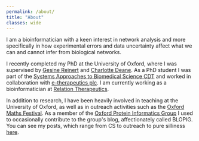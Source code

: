 ```yaml
---
permalink: /about/
title: "About"
classes: wide
---
```


I am a bioinformatician with a keen interest in network analysis and more specifically in how experimental errors and data uncertainty affect what we can and cannot infer from biological networks.

I recently completed my PhD at the University of Oxford, where I was supervised by [Gesine Reinert](http://www.stats.ox.ac.uk/~reinert/) and [Charlotte Deane](http://www.stats.ox.ac.uk/~deane/#). As a PhD student I was part of the [Systems Approaches to Biomedical Science CDT](https://www.sabsr3.ox.ac.uk/home) and worked in collaboration with [e-therapeutics plc](https://www.etherapeutics.co.uk/). I am currently working as a bioinformatician at [Relation Therapeutics](https://www.relationrx.com/). 

In addition to research, I have been heavily involved in teaching at the University of Oxford, as well as in outreach activities such as the [Oxford Maths Festival](https://mathsfest.web.ox.ac.uk/home). As a member of the [Oxford Protein Informatics Group](http://opig.stats.ox.ac.uk/) I used to occasionally contribute to the group's blog, affectionately called BLOPIG. You can see my posts, which range from CS to outreach to pure silliness [here](https://www.blopig.com/blog/author/lyuba/).
